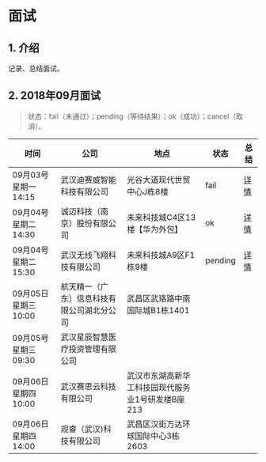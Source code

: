  # 面试

## 1. 介绍

记录、总结面试。

## 2. 2018年09月面试

> 状态：fail（未通过）；pending（等待结果）；ok（成功）；cancel（取消）。

| 时间                     | 公司                                       | 地点                                                | 状态    | 总结                                                   |
| ------------------------ | ------------------------------------------ | --------------------------------------------------- | ------- | ------------------------------------------------------ |
| 09月03号         星期一  14:15 | 武汉迪赛威智能科技有限公司                 | 光谷大道现代世贸中心J栋8楼                          | fail | [详情](./2018/09/03/武汉迪赛威智能科技有限公司.md) |
| 09月04号         星期二  14:30 | 诚迈科技（南京）股份有限公司 | 未来科技城C4区13楼【华为外包】 | ok | [详情](./2018/09/04/诚迈科技（南京）股份有限公司.md) |
| 09月04号         星期二  15:30 | 武汉无线飞翔科技有限公司                   | 未来科技城A9区F1栋9楼                               | pending | [详情](./2018/09/04/武汉无线飞翔科技有限公司.md) |
| 09月05日         星期三   10:00 | 航天精一（广东）信息科技有限公司湖北分公 司 | 武昌区武珞路中南国际城B1栋1401                      |  |                                                        |
| 09月05号         星期三  09:30 | 武汉星辰智慧医疗投资管理有限公司 |  |  | |
| 09月06日         星期四  10:00 | 武汉赛思云科技有限公司 | 武汉市东湖高新华工科技园现代服务业1号研发楼B座213 |  | |
| 09月06日         星期四  14:00 | 观睿（武汉)科技有限公司 | 武昌区汉街万达环球国际中心3栋2603 |  | |


